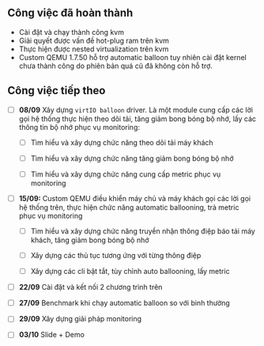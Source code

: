 ## Công việc đã hoàn thành

- Cài đặt và chạy thành công kvm
- Giải quyết được vấn đề hot-plug ram trên kvm
- Thực hiện được nested virtualization trên kvm
- Custom QEMU 1.7.50 hỗ trợ automatic balloon tuy nhiên cài đặt kernel
chưa thành công do phiên bản quá cũ đã không còn hỗ trợ.

## Công việc tiếp theo

- [ ] **08/09** Xây dựng `virtIO balloon` driver. Là một module cung cấp các lời gọi hệ
thống thực hiện theo dõi tải, tăng giảm bong bóng bộ nhớ, lấy các thông tin
bộ nhớ phục vụ monitoring:

  - [ ] Tìm hiểu và xây dựng chức năng theo dõi tải máy khách

  - [ ] Tìm hiểu và xây dựng chức năng tăng giảm bong bóng bộ nhớ

  - [ ] Tìm hiểu và xây dựng chức năng cung cấp metric phục vụ monitoring

- [ ] **15/09:** Custom QEMU điều khiển máy chủ và máy khách gọi các lời gọi hệ thống
trên, thực hiện chức năng automatic ballooning, trả metric phục vụ monitoring

  - [ ] Tìm hiểu và xây dựng chức năng truyền nhận thông điệp báo tải máy khách,
  tăng giảm bong bóng bộ nhớ

  - [ ] Xây dựng các thủ tục tương ứng với từng thông điệp

  - [ ] Xây dựng các cli bật tắt, tùy chỉnh auto ballooning, lấy metric

- [ ] **22/09** Cài đặt và kết nối 2 chương trình trên

- [ ] **27/09** Benchmark khi chạy automatic balloon so với bình thường

- [ ] **29/09** Xây dựng giải pháp monitoring

- [ ] **03/10** Slide + Demo
